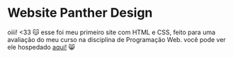 # Website Panther Design

oiii! <33 😽
esse foi meu primeiro site com HTML e CSS, feito para uma avaliação do meu curso na disciplina de Programação Web.
você pode ver ele hospedado [aqui!](https://lupilipa.github.io/panther-design/) 😸
